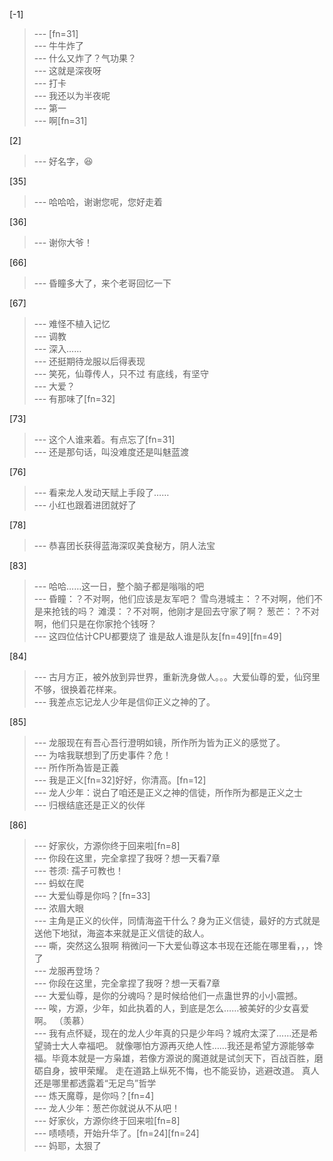 
[-1] 
>--- [fn=31]<br>
>--- 牛牛炸了<br>
>--- 什么又炸了？气功果？<br>
>--- 这就是深夜呀<br>
>--- 打卡<br>
>--- 我还以为半夜呢<br>
>--- 第一<br>
>--- 啊[fn=31]<br>

[2] 
>--- 好名字，😆<br>

[35] 
>--- 哈哈哈，谢谢您呢，您好走着<br>

[36] 
>--- 谢你大爷！<br>

[66] 
>--- 昏瞳多大了，来个老哥回忆一下<br>

[67] 
>--- 难怪不植入记忆<br>
>--- 调教<br>
>--- 深入……<br>
>--- 还挺期待龙服以后得表现<br>
>--- 笑死，仙尊传人，只不过 有底线，有坚守<br>
>--- 大爱？<br>
>--- 有那味了[fn=32]<br>

[73] 
>--- 这个人谁来着。有点忘了[fn=31]<br>
>--- 还是那句话，叫没难度还是叫魅蓝渡<br>

[76] 
>--- 看来龙人发动天赋上手段了……<br>
>--- 小红也跟着进团就好了<br>

[78] 
>--- 恭喜团长获得蓝海深叹美食秘方，阴人法宝<br>

[83] 
>--- 哈哈……这一日，整个脑子都是嗡嗡的吧<br>
>--- 昏瞳：？不对啊，他们应该是友军吧？
雪鸟港城主：？不对啊，他们不是来抢钱的吗？
滩漠：？不对啊，他刚才是回去守家了啊？
葱芒：？不对啊，他们只是在你家抢个钱呀？<br>
>--- 这四位估计CPU都要烧了  谁是敌人谁是队友[fn=49][fn=49]<br>

[84] 
>--- 古月方正，被外放到异世界，重新洗身做人。。。大爱仙尊的爱，仙窍里不够，很换着花样来。<br>
>--- 我差点忘记龙人少年是信仰正义之神的了。<br>

[85] 
>--- 龙服现在有吾心吾行澄明如镜，所作所为皆为正义的感觉了。<br>
>--- 为啥我联想到了历史事件？危！<br>
>--- 所作所為皆是正義<br>
>--- 我是正义[fn=32]好好，你清高。[fn=12]<br>
>--- 龙人少年：说白了咱还是正义之神的信徒，所作所为都是正义之士<br>
>--- 归根结底还是正义的伙伴<br>

[86] 
>--- 好家伙，方源你终于回来啦[fn=8]<br>
>--- 你段在这里，完全拿捏了我呀？想一天看7章<br>
>--- 苍须: 孺子可教也！<br>
>--- 蚂蚁在爬<br>
>--- 大爱仙尊是你吗？[fn=33]<br>
>--- 浓眉大眼<br>
>--- 主角是正义的伙伴，同情海盗干什么？身为正义信徒，最好的方式就是送他下地狱，海盗本来就是正义信徒的敌人。<br>
>--- 嘶，突然这么狠啊
稍微问一下大爱仙尊这本书现在还能在哪里看，，，馋了<br>
>--- 龙服再登场？<br>
>--- 你段在这里，完全拿捏了我呀？想一天看7章<br>
>--- 大爱仙尊，是你的分魂吗？是时候给他们一点蛊世界的小小震撼。<br>
>--- 唉，方源，少年，如此执着的人，到底是怎么……被美好的少女喜爱啊。
（羡慕）<br>
>--- 我有点怀疑，现在的龙人少年真的只是少年吗？城府太深了……还是希望骑士大人幸福吧。
就像哪怕方源再灭绝人性……我还是希望方源能够幸福。毕竟本就是一方枭雄，若像方源说的魔道就是试剑天下，百战百胜，磨砺自身，披甲荣耀。
走在道路上纵死不悔，也不能妥协，逃避改道。
真人还是哪里都透露着“无足鸟”哲学<br>
>--- 炼天魔尊，是你吗？[fn=4]<br>
>--- 龙人少年：葱芒你就说从不从吧！<br>
>--- 好家伙，方源你终于回来啦[fn=8]<br>
>--- 啧啧啧，开始升华了。[fn=24][fn=24]<br>
>--- 妈耶，太狠了<br>

